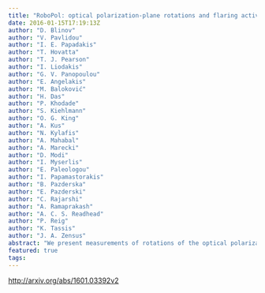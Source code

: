 ```yaml
---
title: "RoboPol: optical polarization-plane rotations and flaring activity in   blazars"
date: 2016-01-15T17:19:13Z
author: "D. Blinov"
author: "V. Pavlidou"
author: "I. E. Papadakis"
author: "T. Hovatta"
author: "T. J. Pearson"
author: "I. Liodakis"
author: "G. V. Panopoulou"
author: "E. Angelakis"
author: "M. Baloković"
author: "H. Das"
author: "P. Khodade"
author: "S. Kiehlmann"
author: "O. G. King"
author: "A. Kus"
author: "N. Kylafis"
author: "A. Mahabal"
author: "A. Marecki"
author: "D. Modi"
author: "I. Myserlis"
author: "E. Paleologou"
author: "I. Papamastorakis"
author: "B. Pazderska"
author: "E. Pazderski"
author: "C. Rajarshi"
author: "A. Ramaprakash"
author: "A. C. S. Readhead"
author: "P. Reig"
author: "K. Tassis"
author: "J. A. Zensus"
abstract: "We present measurements of rotations of the optical polarization of blazars during the second year of operation of RoboPol, a monitoring programme of an unbiased sample of gamma-ray bright blazars specially designed for effective detection of such events, and we analyse the large set of rotation events discovered in two years of observation. We investigate patterns of variability in the polarization parameters and total flux density during the rotation events and compare them to the behaviour in a non-rotating state. We have searched for possible correlations between average parameters of the polarization-plane rotations and average parameters of polarization, with the following results: (1) there is no statistical association of the rotations with contemporaneous optical flares; (2) the average fractional polarization during the rotations tends to be lower than that in a non-rotating state; (3) the average fractional polarization during rotations is correlated with the rotation rate of the polarization plane in the jet rest frame; (4) it is likely that distributions of amplitudes and durations of the rotations have physical upper bounds, so arbitrarily long rotations are not realised in nature."
featured: true
tags:
---
```

http://arxiv.org/abs/1601.03392v2